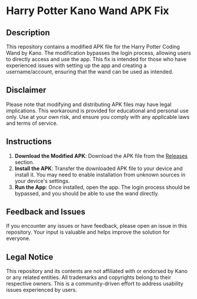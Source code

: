 # Harry Potter Kano Wand APK Fix

## Description

This repository contains a modified APK file for the Harry Potter Coding Wand by Kano. The modification bypasses the login process, allowing users to directly access and use the app. This fix is intended for those who have experienced issues with setting up the app and creating a username/account, ensuring that the wand can be used as intended.

## Disclaimer

Please note that modifying and distributing APK files may have legal implications. This workaround is provided for educational and personal use only. Use at your own risk, and ensure you comply with any applicable laws and terms of service.

## Instructions

1. **Download the Modified APK**: Download the APK file from the [Releases](https://github.com/arshackerofficial/KanoWandLoginBypass/releases) section.
2. **Install the APK**: Transfer the downloaded APK file to your device and install it. You may need to enable installation from unknown sources in your device's settings.
3. **Run the App**: Once installed, open the app. The login process should be bypassed, and you should be able to use the wand directly.

## Feedback and Issues

If you encounter any issues or have feedback, please open an issue in this repository. Your input is valuable and helps improve the solution for everyone.

## Legal Notice

This repository and its contents are not affiliated with or endorsed by Kano or any related entities. All trademarks and copyrights belong to their respective owners. This is a community-driven effort to address usability issues experienced by users.
